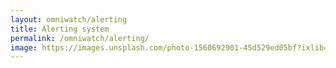 ```yaml
---
layout: omniwatch/alerting
title: Alerting system
permalink: /omniwatch/alerting/
image: https://images.unsplash.com/photo-1560692901-45d529ed05bf?ixlib=rb-1.2.1&auto=format&fit=crop&w=1189&q=80
---
```

